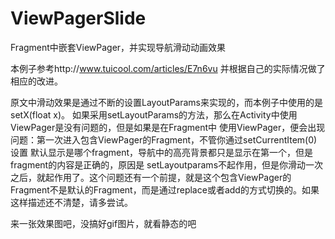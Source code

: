 # ViewPagerSlide
Fragment中嵌套ViewPager，并实现导航滑动动画效果

本例子参考http://www.tuicool.com/articles/E7n6vu 并根据自己的实际情况做了相应的改进。

原文中滑动效果是通过不断的设置LayoutParams来实现的，而本例子中使用的是setX(float x)。
如果采用setLayoutParams的方法，那么在Activity中使用ViewPager是没有问题的，但是如果是在Fragment中
使用ViewPager，便会出现问题：第一次进入包含ViewPager的Fragment，不管你通过setCurrentItem(0)设置
默认显示是哪个fragment，导航中的高亮背景都只是显示在第一个，但是fragment的内容是正确的，原因是
setLayoutparams不起作用，但是你滑动一次之后，就起作用了。这个问题还有一个前提，就是这个包含ViewPager的
Fragment不是默认的Fragment，而是通过replace或者add的方式切换的。如果这样描述还不清楚，请多尝试。

来一张效果图吧，没搞好gif图片，就看静态的吧



